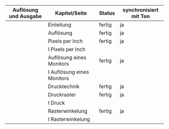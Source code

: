 
|Auflösung und Ausgabe   |Kapitel/Seite   |Status   |synchronisiert mit Ton |
|---|---|---|---|
|   |Einleitung   |fertig    |  ja |
|   |Auflösung   |fertig      | ja  |
|   |Pixels per Inch   |fertig      | ja  |
|   |I Pixels per Inch   | |   |
|   |Auflösung eines Monitors   |   fertig   | ja   |
|   |I Auflösung eines Monitors   |      |   |
|   |Drucktechnik   | fertig     | ja  |
|   |Druckraster   |  fertig    | ja  |
|   |I Druck   |      |   |
|   |Rasterwinkelung   | fertig     | ja  |
|   |I Rasterwinkelung   |      |   |
